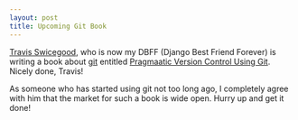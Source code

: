 ```yaml
--- 
layout: post
title: Upcoming Git Book
---
```

<p><a href="http://www.travisswicegood.com">Travis Swicegood</a>, who is now my DBFF (Django Best Friend Forever) is writing a book about <a href="http://git.or.cz/">git</a> entitled <a href="http://www.travisswicegood.com/index.php/2008/03/23/pragmatic-version-control-using-git">Pragmaatic Version Control Using Git</a>.  Nicely done, Travis!</p>
<p>
As someone who has started using git not too long ago, I completely agree with him that the market for such a book is wide open.  Hurry up and get it done!</p>
